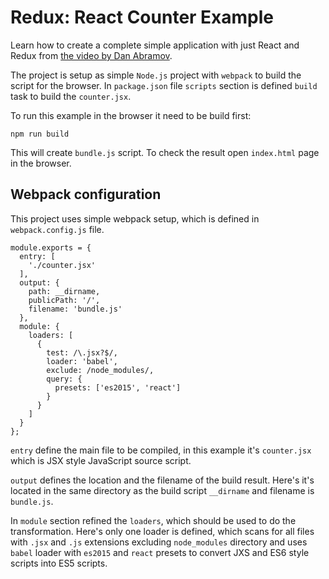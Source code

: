 # Redux: React Counter Example
Learn how to create a complete simple application with just React and Redux from [the video by Dan Abramov](https://egghead.io/lessons/javascript-redux-react-counter-example).

The project is setup as simple `Node.js` project with `webpack` to build the script for the browser. In `package.json` file `scripts` section is defined `build` task to build the `counter.jsx`.

To run this example in the browser it need to be build first:
	
	npm run build

This will create `bundle.js` script. To check the result open `index.html` page in the browser.

## Webpack configuration
This project uses simple webpack setup, which is defined in `webpack.config.js` file.

	module.exports = {
	  entry: [
	    './counter.jsx'
	  ],
	  output: {
	    path: __dirname,
	    publicPath: '/',
	    filename: 'bundle.js'
	  },
	  module: {
	    loaders: [
	      {
	        test: /\.jsx?$/,
	        loader: 'babel',
	        exclude: /node_modules/,
	        query: {
	          presets: ['es2015', 'react']
	        }
	      }
	    ]
	  }
	};

`entry` define the main file to be compiled, in this example it's `counter.jsx` which is JSX style JavaScript source script.

`output` defines the location and the filename of the build result. Here's it's located in the same directory as the build script `__dirname` and filename is `bundle.js`.

In `module` section refined the `loaders`, which should be used to do the transformation. Here's only one loader is defined, which scans for all files with `.jsx` and `.js` extensions excluding `node_modules` directory and uses `babel` loader with `es2015` and `react` presets to convert JXS and ES6 style scripts into ES5 scripts.